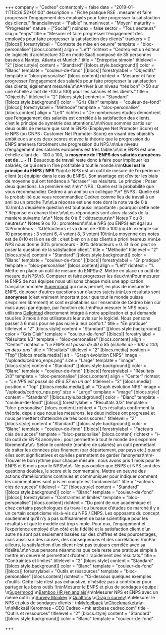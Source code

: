 +++
company = "Cedreo"
contentonly = false
date = "2019-01-11T13:26:52+01:00"
description = "Fiche pratique RSE : mesurer et faire progresser l’engagement des employés pour faire progresser la satisfaction des clients."
financialinvest = "Faible"
humaninvest = "Moyen"
maturity = "Progresser"
nature = ["Social"]
noindex = false
sector = "Tous secteurs"
slug = "enps"
title = "Mesurer et faire progresser l’engagement des employés pour faire progresser la satisfaction des clients"
trackers = []
[[blocs]]
forestrylabel = "Contexte de mise en oeuvre"
template = "bloc-personalise"
[blocs.content]
align = "Left"
richtext = "Cedreo est un éditeur de logiciels d’architecture 3D en mode SaaS composé de 35 personnes basées à Nantes, Atlanta et Munich."
title = "Entreprise témoin"
titlelevel = "2"
[blocs.style]
content = "Standard"
[[blocs.style.background]]
color = "Blanc"
template = "couleur-de-fond"
[[blocs]]
forestrylabel = "Objectifs"
template = "bloc-personalise"
[blocs.content]
richtext = "Mesurer et faire progresser l’engagement des salariés pour faire progresser la satisfaction des clients, également mesurée.\n\nArriver à un niveau “très bon” (>50 sur une échelle allant de -100 à 100) pour les salariés et les clients."
title = "Objectifs"
titlelevel = "2"
[blocs.style]
content = "Standard"
[[blocs.style.background]]
color = "Gris Clair"
template = "couleur-de-fond"
[[blocs]]
forestrylabel = "Méthode"
template = "bloc-personalise"
[blocs.content]
align = "Left"
richtext = "De nombreuses études démontrent que l’engagement des salariés est corrélée à la satisfaction des clients, c’est le principe de symétrie des attentions.\n\nNous sommes partis sur deux outils de mesure que sont le ENPS (Employee Net Promoter Score) et le NPS (ou CNPS : Customer Net Promoter Score) en visant des objectifs ambitieux sur ces deux scores et avec la théorie que la progression du ENPS amènera forcément une progression du NPS.\n\nLe niveau d’engagement des salariés européens est très faible.\n\nLe ENPS est une échelle allant de - 100 à 100, la **moyenne de l’ENPS des salariés européens est de … - 11**. Beaucoup de travail reste donc à faire pour impliquer les salariés, ce qui sera in fine profitable à tout le monde.\n\n**Quel est le principe du ENPS / NPS ?**\n\nLe NPS est un outil de mesure de l’expérience client (et équipier dans le cas du ENPS). Son avantage est d’éviter les biais de moyenne qui ont tendance à “écraser” les résultats. Le principe : Poser deux questions. La première est :\n\n* NPS : Quelle est la probabilité que vous recommandiez Cedreo à un ami ou un collègue ?\n* ENPS : Quelle est la probabilité que vous recommandiez Cedreo comme lieu de travail à un ami ou un proche ?\n\nLa réponse est une note dont la note va de 0 à 10.\n\nLa deuxième question est tout aussi importante : pourquoi cette note ? Réponse en champ libre.\n\nLes répondants sont alors classés de la manière suivante :\n\n* Note de 0 à 6 : détracteurs\n* Notes 7 ou 8 : neutres\n* Notes 9 ou 10 : promoteurs\n\nLe NPS (ou ENPS) est égal au %Promoteurs - %Détracteurs et va donc de -100 à 100.\n\nUn exemple sur 10 personnes : 3 votent 6, 4 votent 8, 3 votent 10\n\nLa moyenne des notes est de 8/10 et là on se dit : c’est bien on a des clients a priori heureux.\n\nLe NPS nous donne 30% promoteurs - 30% détracteurs = 0. Et là on peut se poser la question de la satisfaction client."
title = "Méthode"
titlelevel = "2"
[blocs.style]
content = "Standard"
[[blocs.style.background]]
color = "Blanc"
template = "couleur-de-fond"
[[blocs]]
forestrylabel = "En pratique"
template = "bloc-personalise"
[blocs.content]
align = "Left"
richtext = "1. Mettre en place un outil de mesure du ENPS\n2. Mettre en place un outil de mesure du NPS\n3. Comparer et faire progresser les deux\n\nPour mesurer le ENPS de nos équipes nous utilisons chaque mois une application française nommée [Supermood](https://supermood.fr/) qui nous permet, en plus de mesurer le ENPS, de poser d’autres questions sur d’autres sujets.\n\nLes résultats sont **anonymes** (c’est vraiment important pour que tout le monde puisse s’exprimer librement) et sont exploitables sur l’ensemble de Cedreo bien sûr mais aussi par équipe, par fonction etc.\n\nPour mesurer le NPS nous utilisons [Delighted](https://delighted.com/) directement intégré à notre application et qui demande tous les 3 mois à nos utilisateurs leur avis sur le logiciel. Nous pensons passer à 6 mois pour ne pas nuire à leur confort."
title = "En pratique"
titlelevel = "2"
[blocs.style]
content = "Standard"
[[blocs.style.background]]
color = "Gris Clair"
template = "couleur-de-fond"
[[blocs]]
forestrylabel = "Résultats 1/3"
template = "bloc-personalise"
[blocs.content]
align = "Center"
richtext = "_Le ENPS_ _est passé de 40 à 85 (échelle de - 100 à 100) en deux ans_"
title = "Résultats"
titlelevel = "2"
[blocs.media]
position = "Top"
[[blocs.media.media]]
alt = "Graph évolution ENPS"
image = "/uploads/cedreo_enps.png"
size = "Large"
template = "image"
[blocs.style]
content = "Standard"
[[blocs.style.background]]
color = "Blanc"
template = "couleur-de-fond"
[[blocs]]
forestrylabel = "Résultats 2/3"
template = "bloc-personalise"
[blocs.content]
align = "Center"
richtext = "_Le NPS est passé de 49 à 57 en un an_"
titlelevel = "2"
[blocs.media]
position = "Top"
[[blocs.media.media]]
alt = "Graph évolution NPS"
image = "/uploads/cedreo_nps.png"
size = "Large"
template = "image"
[blocs.style]
content = "Standard"
[[blocs.style.background]]
color = "Blanc"
template = "couleur-de-fond"
[[blocs]]
forestrylabel = "Résultats 3/3"
template = "bloc-personalise"
[blocs.content]
richtext = "Les résultats confirment la théorie, depuis que nous les mesurons, les deux indices ont progressé et nous permettent d’atteindre de très bons scores."
titlelevel = "2"
[blocs.style]
content = "Standard"
[[blocs.style.background]]
color = "Blanc"
template = "couleur-de-fond"
[[blocs]]
forestrylabel = "Facteurs clés de succès"
template = "bloc-personalise"
[blocs.content]
richtext = "\\- Un outil de ENPS anonyme : pour permettre à tout le monde de s’exprimer librement\n\n\\- Selon le contexte (nombre de salariés) un outil permettant de traiter les données plus finement (par département, par pays etc.) quand elles sont significatives et qu’elles permettent de garder l’anonymat\n\n\\- Trouver le bon rythme pour chaque mesure : nous avons pris 1 mois pour le ENPS et 6 mois pour le NPS\n\n\\- Ne pas oublier que ENPS et NPS sont des questions doubles, le score et le commentaire. Mettre en oeuvre des actions d’améliorations continues et communiquer pour indiquer comment les commentaires sont pris en compte est fondamental."
title = "Facteurs clés de succès"
titlelevel = "2"
[blocs.style]
content = "Standard"
[[blocs.style.background]]
color = "Blanc"
template = "couleur-de-fond"
[[blocs]]
forestrylabel = "Contraintes et limites"
template = "bloc-personalise"
[blocs.content]
richtext = "Du point de vue académique et chez certains psychologues du travail ou bureaux d’études de marché il y a un certain scepticisme vis-à-vis du NPS / ENPS. Les opposants du concept soutiennent qu’il n’y a pas suffisamment de base scientifique pour les résultats et que le modèle est trop simple. Pour eux, l’engagement et l’expérience employé d’un côté et la fidélité et la satisfaction client d’un autre ne sont pas seulement basées sur des chiffres et des pourcentages, mais aussi sur des causes, des conséquences et des corrélations.\n\nPar ailleurs, la satisfaction d’un client n’est pas toujours corrélée avec sa fidélité.\n\nNous pensons néanmoins que cela reste une pratique simple à mettre en oeuvre et permettant d’obtenir rapidement des résultats."
title = "Contraintes et limites"
titlelevel = "2"
[blocs.style]
content = "Standard"
[[blocs.style.background]]
color = "Blanc"
template = "couleur-de-fond"
[[blocs]]
forestrylabel = "Outils et ressources"
template = "bloc-personalise"
[blocs.content]
richtext = "Ci-dessous quelques exemples d’outils. Cette liste n’est pas exhaustive, n’hésitez pas à contribuer pour partager les bons outils !\n\nMesurer le ENPS et plus de sondages équipe :  \n[Supermood](https://www.supermood.com/)  \n[Bamboo HR (en anglais)](https://www.bamboohr.com/)\n\nMesurer NPS et ENPS avec un même outil :  \n[Survey Monkey](https://fr.surveymonkey.com/)  \n[Qualtrics](https://www.qualtrics.com/fr/)  \n[Drag n survey](https://www.dragnsurvey.com/)\n\nMesurer le NPS et plus de sondages clients :  \n[Myfeelback](https://www.myfeelback.com/)  \n[Checkmarket](https://fr.checkmarket.com/)\n\n<br>\n\nMickaël Keromnes - CEO Cedreo - mk arobase cedreo.com"
title = "Outils et ressources"
titlelevel = "2"
[blocs.style]
content = "Standard"
[[blocs.style.background]]
color = "Blanc"
template = "couleur-de-fond"

+++
